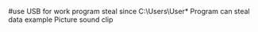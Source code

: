 #use USB for work program
steal since C:\Users\User\*
Program can steal data example Picture sound clip
